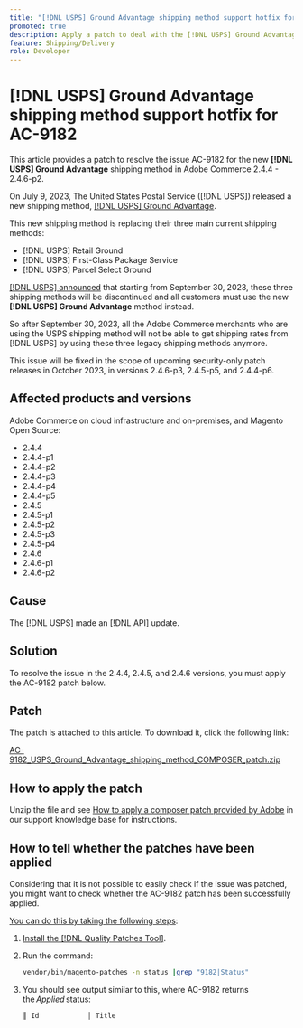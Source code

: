 ```yaml
---
title: "[!DNL USPS] Ground Advantage shipping method support hotfix for AC-9182"
promoted: true
description: Apply a patch to deal with the [!DNL USPS] Ground Advantage shipping method issue AC-9182 for Adobe Commerce 2.4.4 - 2.4.6-p2.
feature: Shipping/Delivery
role: Developer
---
```

# [!DNL USPS] Ground Advantage shipping method support hotfix for AC-9182

This article provides a patch to resolve the issue AC-9182 for the new **[!DNL USPS] Ground Advantage** shipping method in Adobe Commerce 2.4.4 - 2.4.6-p2.

On July 9, 2023, The United States Postal Service ([!DNL USPS]) released a new shipping method, [[!DNL USPS] Ground Advantage](https://www.usps.com/ship/ground-advantage.htm).

This new shipping method is replacing their three main current shipping methods:

* [!DNL USPS] Retail Ground
* [!DNL USPS] First-Class Package Service
* [!DNL USPS] Parcel Select Ground

[[!DNL USPS] announced](https://faq.usps.com/s/article/USPS-Ground-Advantage#how_it_works) that starting from September 30, 2023, these three shipping methods will be discontinued and all customers must use the new **[!DNL USPS] Ground Advantage** method instead. 

So after September 30, 2023, all the Adobe Commerce merchants who are using the USPS shipping method will not be able to get shipping rates from [!DNL USPS] by using these three legacy shipping methods anymore.

This issue will be fixed in the scope of upcoming security-only patch releases in October 2023, in versions 2.4.6-p3, 2.4.5-p5, and 2.4.4-p6.
 
## Affected products and versions

Adobe Commerce on cloud infrastructure and on-premises, and Magento Open Source:

* 2.4.4 
* 2.4.4-p1
* 2.4.4-p2
* 2.4.4-p3
* 2.4.4-p4 
* 2.4.4-p5
* 2.4.5
* 2.4.5-p1
* 2.4.5-p2 
* 2.4.5-p3
* 2.4.5-p4
* 2.4.6
* 2.4.6-p1
* 2.4.6-p2

## Cause

The [!DNL USPS] made an [!DNL API] update.

## Solution

To resolve the issue in the 2.4.4, 2.4.5, and 2.4.6 versions, you must apply the AC-9182 patch below.

## Patch

The patch is attached to this article. To download it, click the following link:

[AC-9182_USPS_Ground_Advantage_shipping_method_COMPOSER_patch.zip](assets/AC-9182_USPS_Ground_Advantage_shipping_method_COMPOSER_patch.zip)

## How to apply the patch

Unzip the file and see [How to apply a composer patch provided by Adobe](https://experienceleague.adobe.com/docs/commerce-knowledge-base/kb/how-to/how-to-apply-a-composer-patch-provided-by-magento.html) in our support knowledge base for instructions.

## How to tell whether the patches have been applied 

Considering that it is not possible to easily check if the issue was patched, you might want to check whether the AC-9182 patch has been successfully applied. 

<u>You can do this by taking the following steps</u>:

1. [Install the [!DNL Quality Patches Tool]](https://experienceleague.adobe.com/docs/commerce-operations/tools/quality-patches-tool/usage.html).
1. Run the command:

    ```bash
    vendor/bin/magento-patches -n status |grep "9182|Status"
    ```

1. You should see output similar to this, where AC-9182 returns the *Applied* status:

    ```bash
    ║ Id            │ Title                                                        │ Category        │ Origin                 │ Status      │ Details                                          ║ ║ N/A           │ ../m2-hotfixes/AC-9351_USPS_Ground_Advantage_shipping_method_COMPOSER_patch.patch      │ Other           │ Local                  │ Applied     │ Patch type: Custom                                
    ```

